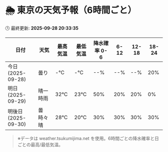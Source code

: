 # 🌦️ 東京の天気予報（6時間ごと）

🕒 最終更新: **2025-09-28 20:33:35**

| 日付 | 天気 | 最高気温 | 最低気温 | 降水確率 0-6 | 6-12 | 12-18 | 18-24 |
|------|------|----------|----------|------------|------|------|------|
| 今日 (2025-09-28) | 曇り | -℃ | -℃ | --% | --% | --% | 20% |
| 明日 (2025-09-29) | 晴一時雨 | 32℃ | 23℃ | 50% | 20% | 20% | 0% |
| 明後日 (2025-09-30) | 曇時々晴 | 28℃ | 20℃ | 30% | 30% | 30% | 30% |

> ※データは weather.tsukumijima.net を使用。6時間ごとの降水確率と日ごとの最高/最低気温。
